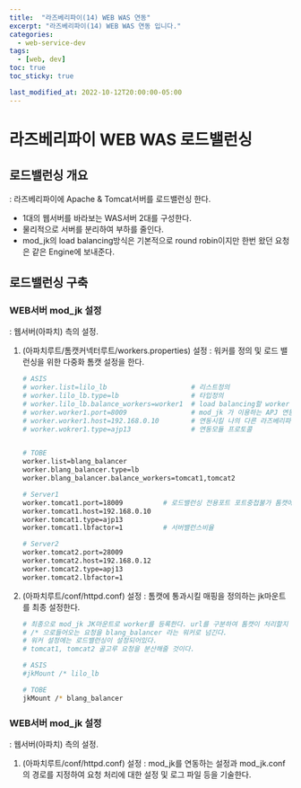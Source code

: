 ```yaml
---
title:  "라즈베리파이(14) WEB WAS 연동"
excerpt: "라즈베리파이(14) WEB WAS 연동 입니다."
categories:
  - web-service-dev
tags:
  - [web, dev]
toc: true
toc_sticky: true

last_modified_at: 2022-10-12T20:00:00-05:00
---
```


# 라즈베리파이 WEB WAS 로드밸런싱
## 로드밸런싱 개요
  : 라즈베리파이에 Apache & Tomcat서버를 로드밸런싱 한다.

  - 1대의 웹서버를 바라보는 WAS서버 2대를 구성한다.
  - 물리적으로 서버를 분리하여 부하를 줄인다.
  - mod_jk의 load balancing방식은 기본적으로 round robin이지만 한번 왔던 요청은 같은 Engine에 보내준다.


## 로드밸런싱 구축
### WEB서버 mod_jk 설정
  : 웹서버(아파치) 측의 설정.

  1. (아파치루트/톰캣커넥터루트/workers.properties) 설정
    : 워커를 정의 및 로드 밸런싱을 위한 다중화 톰캣 설정을 한다.

      ```bash
      # ASIS
      # worker.list=lilo_lb                     # 리스트정의
      # worker.lilo_lb.type=lb                  # 타입정의
      # worker.lilo_lb.balance_workers=worker1  # load balancing할 worker 속성 지정, (worker1)를 lilo_lb 라는 리스트 하위에 추가한다.
      # worker.worker1.port=8009                # mod_jk 가 이용하는 APJ 연동 포트
      # worker.worker1.host=192.168.0.10        # 연동시킬 나의 다른 라즈베리파이 WAS서버 주소를 입력
      # worker.wokrer1.type=ajp13               # 연동모듈 프로토콜


      # TOBE
      worker.list=blang_balancer
      worker.blang_balancer.type=lb
      worker.blang_balancer.balance_workers=tomcat1,tomcat2

      # Server1
      worker.tomcat1.port=18009          # 로드밸런싱 전용포트 포트중첩불가 톰캣에서 설정한 포트와 일치해야함
      worker.tomcat1.host=192.168.0.10
      worker.tomcat1.type=ajp13
      worker.tomcat1.lbfactor=1          # 서버밸런스비율

      # Server2
      worker.tomcat2.port=28009
      worker.tomcat2.host=192.168.0.12
      worker.tomcat2.type=apj13
      worker.tomcat2.lbfactor=1

      ```
      
  2. (아파치루트/conf/httpd.conf) 설정
    : 톰캣에 통과시킬 매핑을 정의하는 jk마운트를 최종 설정한다.

      ```bash
      # 최종으로 mod_jk JK마운트로 worker를 등록한다. url를 구분하여 톰캣이 처리할지 결정한다.
      # /* 으로들어오는 요청을 blang_balancer 라는 워커로 넘긴다.
      # 워커 설정에는 로드밸런싱이 설정되어있다.
      # tomcat1, tomcat2 골고루 요청을 분산해줄 것이다.

      # ASIS
      #jkMount /* lilo_lb

      # TOBE
      jkMount /* blang_balancer

      ```

      
      
### WEB서버 mod_jk 설정
  : 웹서버(아파치) 측의 설정.

  1. (아파치루트/conf/httpd.conf) 설정
    : mod_jk를 연동하는 설정과 mod_jk.conf의 경로를 지정하여 요청 처리에 대한 설정 및 로그 파일 등을 기술한다.

      ```bash
      ```
      
